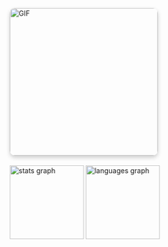 <div align="left">
  <img alt="GIF" src="https://c.tenor.com/rCaIUO0MP-EAAAAC/mario-pixel-art.gif" width="300" height="auto" style="border-radius: 10px; box-shadow: 0 4px 8px rgba(0, 0, 0, 0.2); margin-bottom: 20px; margin-right: 20px; float: left;" />
</div>

<div style="clear: both;"></div>

<div align="left">
  <img src="https://github-readme-stats.vercel.app/api?username=jonielmendes&hide_title=false&hide_rank=false&show_icons=true&include_all_commits=true&count_private=true&disable_animations=false&theme=dark&bg_color=0d1117&title_color=58a6ff&text_color=c9d1d9&icon_color=58a6ff&border_color=1f6feb&locale=en&hide_border=false&order=1" height="150" alt="stats graph"  />
  <img src="https://github-readme-stats.vercel.app/api/top-langs?username=jonielmendes&locale=en&hide_title=false&layout=compact&card_width=320&langs_count=5&theme=dark&bg_color=0d1117&title_color=58a6ff&text_color=c9d1d9&border_color=1f6feb&hide_border=false&order=2" height="150" alt="languages graph"  />
</div>
